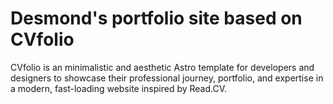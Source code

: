 # Desmond's portfolio site based on CVfolio

CVfolio is an minimalistic and aesthetic Astro template for developers and designers to showcase their professional journey, portfolio, and expertise in a modern, fast-loading website inspired by Read.CV.
